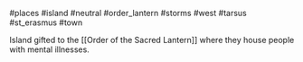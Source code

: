 #places #island #neutral #order_lantern #storms #west #tarsus #st_erasmus #town 

Island gifted to the [[Order of the Sacred Lantern]] where they house people with mental illnesses.